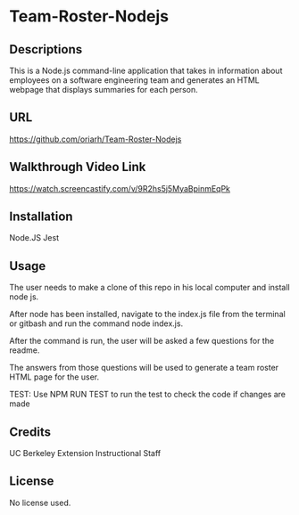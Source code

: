 # Team-Roster-Nodejs

## Descriptions 
This is a Node.js command-line application that takes in information about employees on a software engineering team and generates an HTML webpage that displays summaries for each person.

## URL
https://github.com/oriarh/Team-Roster-Nodejs

## Walkthrough Video Link
https://watch.screencastify.com/v/9R2hs5j5MyaBpinmEqPk

## Installation
Node.JS
Jest

## Usage
The user needs to make a clone of this repo in his local computer and install node js.

After node has been installed, navigate to the index.js file from the terminal or gitbash and run the command node index.js.

After the command is run, the user will be asked a few questions for the readme.

The answers from those questions will be used to generate a team roster HTML page for the user.

TEST:
Use NPM RUN TEST to run the test to check the code if changes are made


## Credits
UC Berkeley Extension Instructional Staff <br>

## License
No license used.
